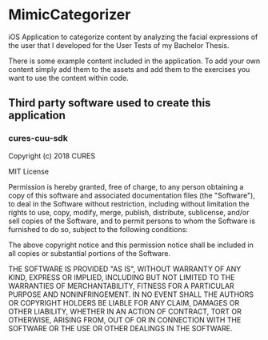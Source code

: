 # MimicCategorizer
iOS Application to categorize content by analyzing the facial expressions of the user that I developed for the User Tests of my Bachelor Thesis. 

There is some example content included in the application. To add your own content simply add them to the assets and add them to the exercises you want to use the
content within code. 


## Third party software used to create this application

### cures-cuu-sdk

Copyright (c) 2018 CURES

MIT License

Permission is hereby granted, free of charge, to any person obtaining a copy
of this software and associated documentation files (the "Software"), to deal
in the Software without restriction, including without limitation the rights
to use, copy, modify, merge, publish, distribute, sublicense, and/or sell
copies of the Software, and to permit persons to whom the Software is
furnished to do so, subject to the following conditions:

The above copyright notice and this permission notice shall be included in all
copies or substantial portions of the Software.

THE SOFTWARE IS PROVIDED "AS IS", WITHOUT WARRANTY OF ANY KIND, EXPRESS OR
IMPLIED, INCLUDING BUT NOT LIMITED TO THE WARRANTIES OF MERCHANTABILITY,
FITNESS FOR A PARTICULAR PURPOSE AND NONINFRINGEMENT. IN NO EVENT SHALL THE
AUTHORS OR COPYRIGHT HOLDERS BE LIABLE FOR ANY CLAIM, DAMAGES OR OTHER
LIABILITY, WHETHER IN AN ACTION OF CONTRACT, TORT OR OTHERWISE, ARISING FROM,
OUT OF OR IN CONNECTION WITH THE SOFTWARE OR THE USE OR OTHER DEALINGS IN THE
SOFTWARE.
